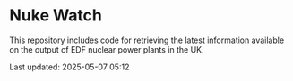 # Nuke Watch

This repository includes code for retrieving the latest information available on the output of EDF nuclear power plants in the UK.

Last updated: 2025-05-07 05:12
